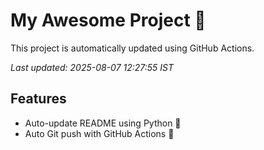 # My Awesome Project 🚀

This project is automatically updated using GitHub Actions.

_Last updated: 2025-08-07 12:27:55 IST_

## Features
- Auto-update README using Python 🐍
- Auto Git push with GitHub Actions 🤖
